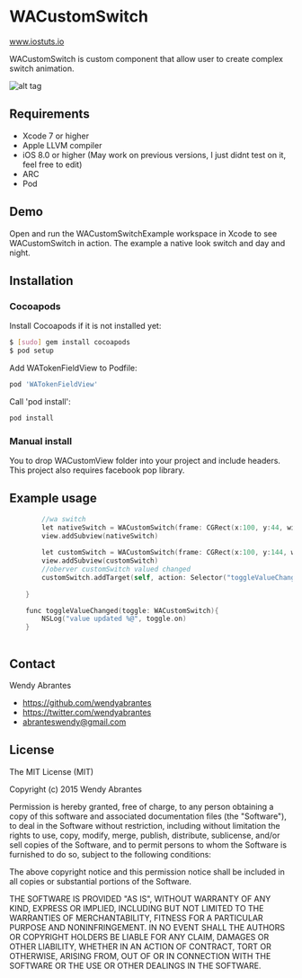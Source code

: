 # WACustomSwitch
www.iostuts.io

WACustomSwitch is custom component that allow user to create complex switch animation.

![alt tag](https://raw.githubusercontent.com/wendyabrantes/WACustomSwitch/master/WACustomSwitch.gif)

## Requirements
* Xcode 7 or higher
* Apple LLVM compiler
* iOS 8.0 or higher (May work on previous versions, I just didnt test on it, feel free to edit)
* ARC
* Pod 

## Demo

Open and run the WACustomSwitchExample workspace in Xcode to see WACustomSwitch in action. The example a native look switch and day and night. 

## Installation

### Cocoapods

Install Cocoapods if it is not installed yet:

``` bash
$ [sudo] gem install cocoapods
$ pod setup
```

Add WATokenFieldView to Podfile:

``` bash
pod 'WATokenFieldView'
```

Call 'pod install':

``` bash
pod install
```

### Manual install

You to drop WACustomView folder into your project and include headers. 
This project also requires facebook pop library.

## Example usage

``` objective-c
        //wa switch
        let nativeSwitch = WACustomSwitch(frame: CGRect(x:100, y:44, width:60, height:35), animationType: AnimationType.NativeAnimation)
        view.addSubview(nativeSwitch)
        
        let customSwitch = WACustomSwitch(frame: CGRect(x:100, y:144, width:100, height:50), animationType: AnimationType.DayNightAnimation)
        view.addSubview(customSwitch)
        //oberver customSwitch valued changed
        customSwitch.addTarget(self, action: Selector("toggleValueChanged:"), forControlEvents: UIControlEvents.ValueChanged)
        
    }

    func toggleValueChanged(toggle: WACustomSwitch){
        NSLog("value updated %@", toggle.on)    
    }
        
```

## Contact

Wendy Abrantes

- https://github.com/wendyabrantes
- https://twitter.com/wendyabrantes
- abranteswendy@gmail.com

## License

The MIT License (MIT)

Copyright (c) 2015 Wendy Abrantes

Permission is hereby granted, free of charge, to any person obtaining a copy
of this software and associated documentation files (the "Software"), to deal
in the Software without restriction, including without limitation the rights
to use, copy, modify, merge, publish, distribute, sublicense, and/or sell
copies of the Software, and to permit persons to whom the Software is
furnished to do so, subject to the following conditions:

The above copyright notice and this permission notice shall be included in all
copies or substantial portions of the Software.

THE SOFTWARE IS PROVIDED "AS IS", WITHOUT WARRANTY OF ANY KIND, EXPRESS OR
IMPLIED, INCLUDING BUT NOT LIMITED TO THE WARRANTIES OF MERCHANTABILITY,
FITNESS FOR A PARTICULAR PURPOSE AND NONINFRINGEMENT. IN NO EVENT SHALL THE
AUTHORS OR COPYRIGHT HOLDERS BE LIABLE FOR ANY CLAIM, DAMAGES OR OTHER
LIABILITY, WHETHER IN AN ACTION OF CONTRACT, TORT OR OTHERWISE, ARISING FROM,
OUT OF OR IN CONNECTION WITH THE SOFTWARE OR THE USE OR OTHER DEALINGS IN THE
SOFTWARE.
